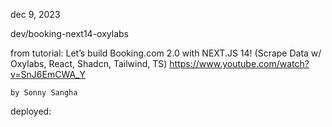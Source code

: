 dec 9, 2023

dev/booking-next14-oxylabs

from tutorial:
    Let’s build Booking.com 2.0 with NEXT.JS 14! (Scrape Data w/ Oxylabs, React, Shadcn, Tailwind, TS)
    https://www.youtube.com/watch?v=SnJ6EmCWA_Y

    by Sonny Sangha

deployed:
    

